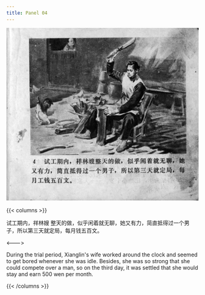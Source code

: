 ```yaml
---
title: Panel 04
---
```


![zhufu panel](./../../../images/zhufu/seifert0772_zf_0009_004.jpg)

{{< columns >}}

试工期内，祥林嫂 整天的做，似乎闲着就无聊，她又有力，简直抵得过一个男子，所以第三天就定局，每月钱五百文。

<--->

During the trial period, Xianglin's wife worked around the clock and seemed to get bored whenever she was idle. Besides, she was so strong that she could compete over a man, so on the third day, it was settled that she would stay and earn 500 wen per month.

{{< /columns >}}